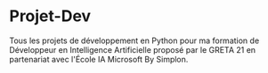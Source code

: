 # Projet-Dev
Tous les projets de développement en Python pour ma formation de Développeur en Intelligence Artificielle proposé par le GRETA 21 en partenariat avec l'École IA Microsoft By Simplon.
